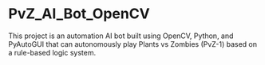 # PvZ_AI_Bot_OpenCV
This project is an automation AI bot built using OpenCV, Python, and PyAutoGUI that can autonomously play Plants vs Zombies (PvZ-1) based on a rule-based logic system.
